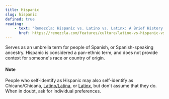 ```yaml
---
title: Hispanic
slug: hispanic
defined: true
reading:
    - text: "Remezcla: Hispanic vs. Latino vs. Latinx: A Brief History of How These Words Originated"
      href: https://remezcla.com/features/culture/latino-vs-hispanic-vs-latinx-how-these-words-originated/
---
```


Serves as an umbrella term for people of Spanish, or Spanish-speaking ancestry. Hispanic is considered a pan-ethnic term, and does not provide context for someone's race or country of origin.

#### Note

People who self-identify as Hispanic may also self-identify as Chicano/Chicana, [Latino/Latina](#/latino), or [Latinx](#/latinx), but don't assume that they do. When in doubt, ask for individual preferences.
